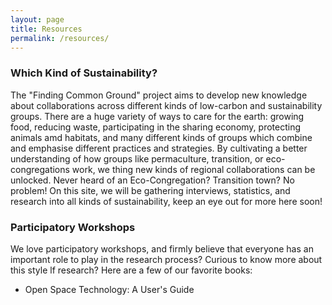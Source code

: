 ```yaml
---
layout: page
title: Resources
permalink: /resources/
---
```


### Which Kind of Sustainability?

The "Finding Common Ground" project aims to develop new knowledge about collaborations across different kinds of low-carbon and sustainability groups. There are a huge variety of ways to care for the earth: growing food, reducing waste, participating in the sharing economy, protecting animals amd habitats, and many different kinds of groups which combine and emphasise different practices and strategies. By cultivating a better understanding of how groups like permaculture, transition, or eco-congregations work, we thing new kinds of regional collaborations can be unlocked. Never heard of an Eco-Congregation? Transition town? No problem! On this site, we will be gathering interviews, statistics, and research into all kinds of sustainability, keep an eye out for more here soon!

### Participatory Workshops

We love participatory workshops, and firmly believe that everyone has an important role to play in the research process? Curious to know more about this style lf research? Here are a few of our favorite books:

- Open Space Technology: A User's Guide